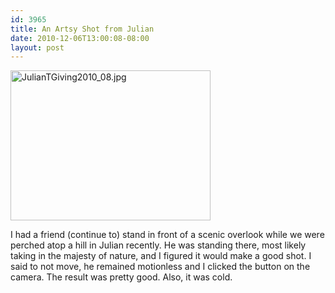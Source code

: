 ```yaml
---
id: 3965
title: An Artsy Shot from Julian
date: 2010-12-06T13:00:08-08:00
layout: post
---
```

<a rel="lightbox" href="http://lh5.ggpht.com/_9Yiv4isc_w0/TPhHNaIXAXI/AAAAAAAADbI/Z9lLzykah-k/s800/JulianTGiving2010_08.jpg"><img loading="lazy" class="alignnone" src="http://lh5.ggpht.com/_9Yiv4isc_w0/TPhHNaIXAXI/AAAAAAAADbI/Z9lLzykah-k/w320/JulianTGiving2010_08.jpg" alt="JulianTGiving2010_08.jpg" width="320" height="240" /></a>

I had a friend (continue to) stand in front of a scenic overlook while we were perched atop a hill in Julian recently. He was standing there, most likely taking in the majesty of nature, and I figured it would make a good shot. I said to not move, he remained motionless and I clicked the button on the camera. The result was pretty good. Also, it was cold.
